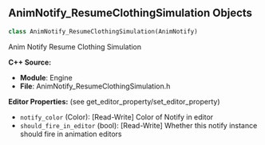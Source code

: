 ## AnimNotify_ResumeClothingSimulation Objects

```python
class AnimNotify_ResumeClothingSimulation(AnimNotify)
```

Anim Notify Resume Clothing Simulation

**C++ Source:**

- **Module**: Engine
- **File**: AnimNotify_ResumeClothingSimulation.h

**Editor Properties:** (see get_editor_property/set_editor_property)

- ``notify_color`` (Color):  [Read-Write] Color of Notify in editor
- ``should_fire_in_editor`` (bool):  [Read-Write] Whether this notify instance should fire in animation editors

<a id="unreal.AnimSequence"></a>